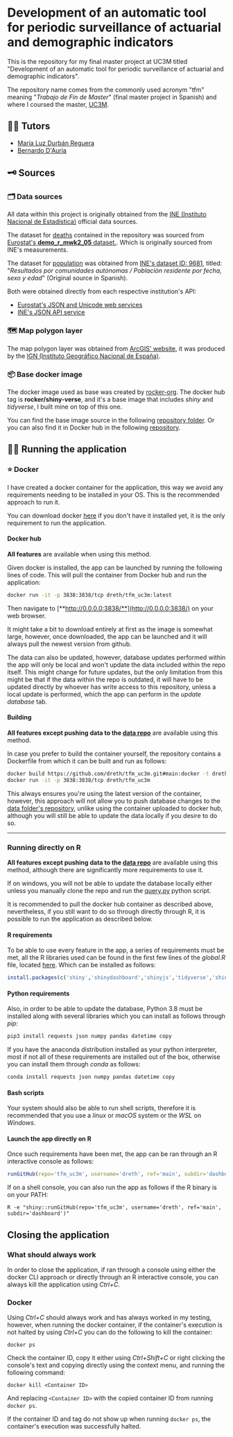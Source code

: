 # Development of an automatic tool for periodic surveillance of actuarial and demographic indicators

This is the repository for my final master project at UC3M titled "Development of an automatic tool for periodic surveillance of actuarial and demographic indicators".

The repository name comes from the commonly used acronym "tfm" meaning "*Trabajo de Fin de Master*" (final master project in Spanish) and where I coursed the master, [UC3M](https://uc3m.es).
## 👩‍💼 Tutors

- [María Luz Durbán Reguera](https://researchportal.uc3m.es/display/inv18373)
- [Bernardo D'Auria](https://portal.uc3m.es/portal/page/portal/dpto_estadistica/home/members/bernardo_d_auria)

## 🗝 Sources

### 🗂️ Data sources

All data within this project is originally obtained from the [INE (Instituto Nacional de Estadística)](https://ine.es/) official data sources. 

The dataset for [deaths](https://github.com/dreth/tfm_uc3m/blob/main/data/death.csv) contained in the repository was sourced from [Eurostat's **demo_r_mwk2_05** dataset.](https://ec.europa.eu/eurostat/databrowser/view/demo_r_mwk2_05/default/table?lang=en). Which is originally sourced from INE's measurements.

The dataset for [population](https://github.com/dreth/tfm_uc3m/blob/main/data/pop.csv) was obtained from [INE's dataset ID: 9681](https://www.ine.es/jaxiT3/Tabla.htm?t=9681&L=0), titled: "*Resultados por comunidades autónomas / Población residente por fecha, sexo y edad*" (Original source in Spanish).

Both were obtained directly from each respective institution's API:

- [Eurostat's JSON and Unicode web services](https://ec.europa.eu/eurostat/web/json-and-unicode-web-services/getting-started/query-builder)
- [INE's JSON API service](https://www.ine.es/dyngs/DataLab/manual.html?cid=45)

### 🗺️ Map polygon layer

The map polygon layer was obtained from [ArcGIS' website](https://www.arcgis.com/home/item.html?id=e75892d1a49646d8a29705ac6680f981), it was produced by the [IGN (Instituto Geográfico Nacional de España)](https://www.ign.es).

### 📦 Base docker image

The docker image used as base was created by [rocker-org](https://github.com/rocker-org). The docker hub tag is **rocker/shiny-verse**, and it's a base image that includes *shiny* and *tidyverse*, I built mine on top of this one.

You can find the base image source in the following [repository folder](https://github.com/rocker-org/shiny/tree/master/shiny-verse). Or you can also find it in Docker hub in the following [repository](https://hub.docker.com/r/rocker/shiny-verse).

## 🏃‍♀️ Running the application

### ⭐ Docker

I have created a docker container for the application, this way we avoid any requirements needing to be installed in your OS. This is the recommended approach to run it.

You can download docker [here](https://www.docker.com/products/docker-desktop) if you don't have it installed yet, it is the only requirement to run the application.

#### Docker hub

**All features** are available when using this method.

Given docker is installed, the app can be launched by running the following lines of code. This will pull the container from Docker hub and run the application:

```bash
docker run -it -p 3838:3838/tcp dreth/tfm_uc3m:latest
```

Then navigate to [**http://0.0.0.0:3838/**](http://0.0.0.0:3838/) on your web browser.

It might take a bit to download entirely at first as the image is somewhat large, however, once downloaded, the app can be launched and it will always pull the newest version from github. 

The data can also be updated, however, database updates performed within the app will only be local and won't update the data included within the repo itself. This might change for future updates, but the only limitation from this might be that if the data within the repo is outdated, it will have to be updated directly by whoever has write access to this repository, unless a local update is performed, which the app can perform in the *update database* tab.

#### Building

**All features except pushing data to the [data repo](https://github.com/dreth/tfm_uc3m_data)** are available using this method.

In case you prefer to build the container yourself, the repository contains a Dockerfile from which it can be built and run as follows:

```bash
docker build https://github.com/dreth/tfm_uc3m.git#main:docker -t dreth/tfm_uc3m
docker run -it -p 3838:3838/tcp dreth/tfm_uc3m
```

This always ensures you're using the latest version of the container, however, this approach will not allow you to push database changes to the [data folder's repository](https://github.com/dreth/tfm_uc3m_data), unlike using the container uploaded to docker hub, although you will still be able to update the data locally if you desire to do so.

---

### Running directly on R

**All features except pushing data to the [data repo](https://github.com/dreth/tfm_uc3m_data)** are available using this method, although there are significantly more requirements to use it.

If on windows, you will not be able to update the database locally either unless you manually clone the repo and run the [query.py](https://github.com/dreth/tfm_uc3m/blob/main/api/query.py) python script.

It is recommended to pull the docker hub container as described above, nevertheless, if you still want to do so through directly through R, it is possible to run the application as described below.

#### R requirements

To be able to use every feature in the app, a series of requirements must be met, all the R libraries used can be found in the first few lines of the *global.R* file, located [here](https://github.com/dreth/tfm_uc3m/blob/main/dashboard/global.R). Which can be installed as follows:

```R
install.packages(c('shiny','shinydashboard','shinyjs','tidyverse','shinythemes','pracma','dplyr','ggplot2','stringr','MASS','plotly','leaflet','rgdal','RColorBrewer','zoo','RcppRoll'))
```

#### Python requirements

Also, in order to be able to update the database, Python 3.8 must be installed along with several libraries which you can install as follows through *pip*:

```Python
pip3 install requests json numpy pandas datetime copy
```

If you have the anaconda distribution installed as your python interpreter, most if not all of these requirements are installed out of the box, otherwise you can install them through *conda* as follows:

```Python
conda install requests json numpy pandas datetime copy
```

#### Bash scripts

Your system should also be able to run shell scripts, therefore it is recommended that you use a *linux* or *macOS* system or the *WSL* on *Windows*.

#### Launch the app directly on R

Once such requirements have been met, the app can be ran through an R interactive console as follows:

```R
runGitHub(repo='tfm_uc3m', username='dreth', ref='main', subdir='dashboard')
```

If on a shell console, you can also run the app as follows if the R binary is on your PATH:

```Shell
R -e "shiny::runGitHub(repo='tfm_uc3m', username='dreth', ref='main', subdir='dashboard')"
```

## Closing the application

### What should always work

In order to close the application, if ran through a console using either the docker CLI approach or directly through an R interactive console, you can always kill the application using *Ctrl+C*.

### Docker

Using *Ctrl+C* should always work and has always worked in my testing, however, when running the docker container, if the container's execution is not halted by using *Ctrl+C* you can do the following to kill the container:

```Shell
docker ps
```

Check the container ID, copy it either using *Ctrl+Shift+C* or right clicking the console's text and copying directly using the context menu, and running the following command:

```Shell
docker kill <Container ID>
```

And replacing ```<Container ID>``` with the copied container ID from running ```docker ps```.

If the container ID and tag do not show up when running ```docker ps```, the container's execution was successfully halted.